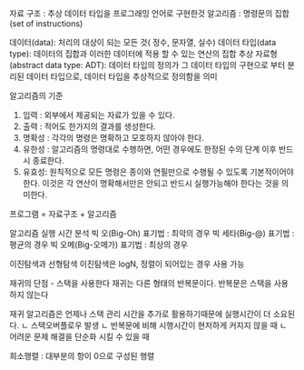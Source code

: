 자료 구조 : 추상 데이터 타입을 프로그래밍 언어로 구현한것
알고리즘 : 명령문의 집합(set of instructions)

데이터(data): 처리의 대상이 되는 모든 것( 정수, 문자열, 실수)
데이터 타입(data type): 데이터의 집합과 이러한 데이터에 적용 할 수 있는 연산의 집합
추상 자료형(abstract data type: ADT): 데이터 타입의 정의가 그 데이터 타입의 구현으로 부터 분리된 데이터 타입으로, 데이터 타입을 추상적으로 정의함을 의미


알고리즘의 기준
1. 입력 : 외부에서 제공되는 자료가 있을 수 있다.
2. 출력 : 적어도 한가지의 결과를 생성한다.
3. 명확성 : 각각의 명령은 명확하고 모호하지 않아야 한다.
4. 유한성 : 알고리즘의 명령대로 수행하면, 어떤 경우에도 한정된 수의 단계 이후 반드시 종료한다.
5. 유효성: 원칙적으로 모든 명령은 종이와 연필만으로 수행될 수 있도록 기본적이어야 한다. 이것은 각 연산이 명확해서만은 안되고 반드시 실행가능해야 한다는 것을 의미한다.

프로그램 = 자료구조 + 알고리즘 

알고리즘 실행 시간 분석
빅 오(Big-Oh) 표기법 : 최악의 경우
빅 세타(Big-@) 표기법 : 평균의 경우
빅 오메(Big-오메가) 표기법 : 최상의 경우

이진탐색과 선형탐색
이진탐색은 logN, 정렬이 되어있는 경우 사용 가능


재귀의 단점 - 스택을 사용한다
재귀는 다른 형태의 반복문이다.
반복문은 스택을 사용하지 않는다

재귀 알고리즘은 언제나 스택 관리 시간을 추가로 활용하기때문에 실행시간이 더 소요된다.
	ㄴ 스택오버플로우 발생
  ㄴ 반복문에 비해 시행시간이 현저하게 커지지 않을 때
  ㄴ 어려운 문제 해결을 단순화 시킬 수 있을 때

희소행렬 : 대부분의 항이 0으로 구성된 행렬



